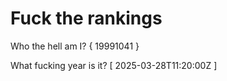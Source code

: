 # Fuck the rankings

Who the hell am I?
{ 19991041 }

What fucking year is it?
[ 2025-03-28T11:20:00Z ]
